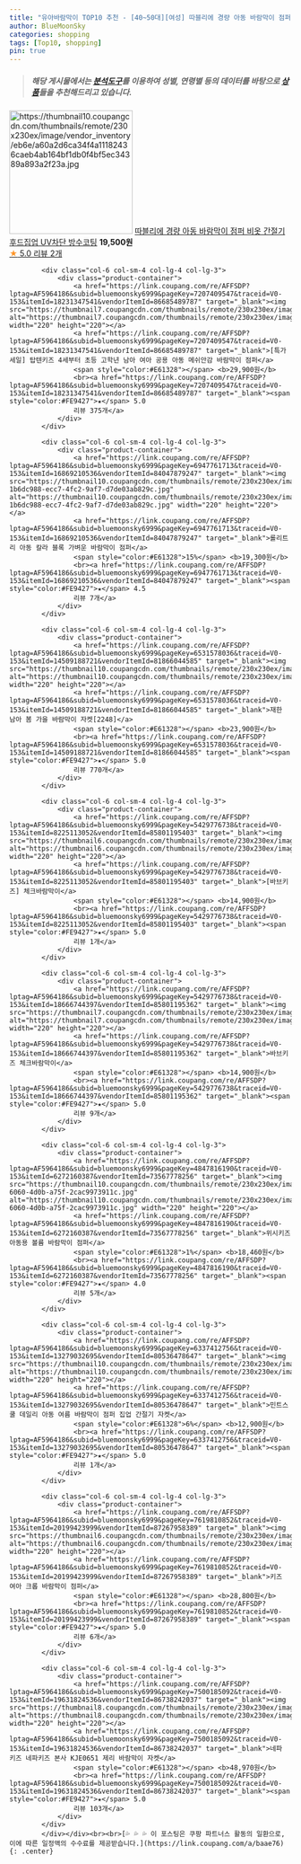 ```yaml
---
title: "유아바람막이 TOP10 추천 - [40~50대][여성] 따블리에 경량 아동 바람막이 점퍼 비옷 간절기 후드집업 UV차단 방수코팅"
author: BlueMoonSky
categories: shopping
tags: [Top10, shopping]
pin: true
---
```


> ##### 해당 게시물에서는 [**분석도구**](https://itemscout.io/)를 이용하여 **성별**, **연령별** 등의 데이터를 바탕으로 [**상품**](https://link.coupang.com/a/baae76)들을 추천해드리고 있습니다.
<div class="container"><div class="row">
            <div class="col-6 col-sm-4 col-lg-4 col-lg-3">
                <div class="product-container">
                    <a href="https://link.coupang.com/re/AFFSDP?lptag=AF5964186&subid=bluemoonsky6999&pageKey=7460766102&traceid=V0-153&itemId=19445754570&vendorItemId=86556658035" target="_blank"><img src="https://thumbnail10.coupangcdn.com/thumbnails/remote/230x230ex/image/vendor_inventory/eb6e/a60a2d6ca34f4a11182436caeb4ab164bf1db0f4bf5ec34389a893a2f23a.jpg" alt="https://thumbnail10.coupangcdn.com/thumbnails/remote/230x230ex/image/vendor_inventory/eb6e/a60a2d6ca34f4a11182436caeb4ab164bf1db0f4bf5ec34389a893a2f23a.jpg" width="220" height="220"></a>
                    <a href="https://link.coupang.com/re/AFFSDP?lptag=AF5964186&subid=bluemoonsky6999&pageKey=7460766102&traceid=V0-153&itemId=19445754570&vendorItemId=86556658035" target="_blank">따블리에 경량 아동 바람막이 점퍼 비옷 간절기 후드집업 UV차단 방수코팅</a>
                    <span style="color:#E61328"></span> <b>19,500원</b>
                    <br><a href="https://link.coupang.com/re/AFFSDP?lptag=AF5964186&subid=bluemoonsky6999&pageKey=7460766102&traceid=V0-153&itemId=19445754570&vendorItemId=86556658035" target="_blank"><span style="color:#FE9427">★</span> 5.0
                    리뷰 2개</a>
                </div>
            </div>
            
            <div class="col-6 col-sm-4 col-lg-4 col-lg-3">
                <div class="product-container">
                    <a href="https://link.coupang.com/re/AFFSDP?lptag=AF5964186&subid=bluemoonsky6999&pageKey=7207409547&traceid=V0-153&itemId=18231347541&vendorItemId=86685489787" target="_blank"><img src="https://thumbnail7.coupangcdn.com/thumbnails/remote/230x230ex/image/vendor_inventory/7edb/7b2acf2173e47324a9808797fa7f3feee68d745fa81ddb697fc92b6bfda4.jpg" alt="https://thumbnail7.coupangcdn.com/thumbnails/remote/230x230ex/image/vendor_inventory/7edb/7b2acf2173e47324a9808797fa7f3feee68d745fa81ddb697fc92b6bfda4.jpg" width="220" height="220"></a>
                    <a href="https://link.coupang.com/re/AFFSDP?lptag=AF5964186&subid=bluemoonsky6999&pageKey=7207409547&traceid=V0-153&itemId=18231347541&vendorItemId=86685489787" target="_blank">[특가세일] 탑텐키즈 4세부터 초등 고학년 남아 여아 공용 아동 메쉬안감 바람막이 점퍼</a>
                    <span style="color:#E61328"></span> <b>29,900원</b>
                    <br><a href="https://link.coupang.com/re/AFFSDP?lptag=AF5964186&subid=bluemoonsky6999&pageKey=7207409547&traceid=V0-153&itemId=18231347541&vendorItemId=86685489787" target="_blank"><span style="color:#FE9427">★</span> 5.0
                    리뷰 375개</a>
                </div>
            </div>
            
            <div class="col-6 col-sm-4 col-lg-4 col-lg-3">
                <div class="product-container">
                    <a href="https://link.coupang.com/re/AFFSDP?lptag=AF5964186&subid=bluemoonsky6999&pageKey=6947761713&traceid=V0-153&itemId=16869210536&vendorItemId=84047879247" target="_blank"><img src="https://thumbnail10.coupangcdn.com/thumbnails/remote/230x230ex/image/retail/images/2197857677544811-1b6dc988-ecc7-4fc2-9af7-d7de03ab829c.jpg" alt="https://thumbnail10.coupangcdn.com/thumbnails/remote/230x230ex/image/retail/images/2197857677544811-1b6dc988-ecc7-4fc2-9af7-d7de03ab829c.jpg" width="220" height="220"></a>
                    <a href="https://link.coupang.com/re/AFFSDP?lptag=AF5964186&subid=bluemoonsky6999&pageKey=6947761713&traceid=V0-153&itemId=16869210536&vendorItemId=84047879247" target="_blank">롤리트리 아동 칼라 블록 가벼운 바람막이 점퍼</a>
                    <span style="color:#E61328">15%</span> <b>19,300원</b>
                    <br><a href="https://link.coupang.com/re/AFFSDP?lptag=AF5964186&subid=bluemoonsky6999&pageKey=6947761713&traceid=V0-153&itemId=16869210536&vendorItemId=84047879247" target="_blank"><span style="color:#FE9427">★</span> 4.5
                    리뷰 7개</a>
                </div>
            </div>
            
            <div class="col-6 col-sm-4 col-lg-4 col-lg-3">
                <div class="product-container">
                    <a href="https://link.coupang.com/re/AFFSDP?lptag=AF5964186&subid=bluemoonsky6999&pageKey=6531578036&traceid=V0-153&itemId=14509188721&vendorItemId=81866044585" target="_blank"><img src="https://thumbnail10.coupangcdn.com/thumbnails/remote/230x230ex/image/vendor_inventory/e77b/80d8a85c00f4a2d6e729e103077bdefaae8d66fddf2b7ed14994df345e14.jpg" alt="https://thumbnail10.coupangcdn.com/thumbnails/remote/230x230ex/image/vendor_inventory/e77b/80d8a85c00f4a2d6e729e103077bdefaae8d66fddf2b7ed14994df345e14.jpg" width="220" height="220"></a>
                    <a href="https://link.coupang.com/re/AFFSDP?lptag=AF5964186&subid=bluemoonsky6999&pageKey=6531578036&traceid=V0-153&itemId=14509188721&vendorItemId=81866044585" target="_blank">재한 남아 봄 가을 바람막이 자켓[2248]</a>
                    <span style="color:#E61328"></span> <b>23,900원</b>
                    <br><a href="https://link.coupang.com/re/AFFSDP?lptag=AF5964186&subid=bluemoonsky6999&pageKey=6531578036&traceid=V0-153&itemId=14509188721&vendorItemId=81866044585" target="_blank"><span style="color:#FE9427">★</span> 5.0
                    리뷰 770개</a>
                </div>
            </div>
            
            <div class="col-6 col-sm-4 col-lg-4 col-lg-3">
                <div class="product-container">
                    <a href="https://link.coupang.com/re/AFFSDP?lptag=AF5964186&subid=bluemoonsky6999&pageKey=5429776738&traceid=V0-153&itemId=8225113052&vendorItemId=85801195403" target="_blank"><img src="https://thumbnail6.coupangcdn.com/thumbnails/remote/230x230ex/image/vendor_inventory/5658/460f2407fc029ecd15df6843f600b0067a560a0084b2d0592d199561f00b.jpg" alt="https://thumbnail6.coupangcdn.com/thumbnails/remote/230x230ex/image/vendor_inventory/5658/460f2407fc029ecd15df6843f600b0067a560a0084b2d0592d199561f00b.jpg" width="220" height="220"></a>
                    <a href="https://link.coupang.com/re/AFFSDP?lptag=AF5964186&subid=bluemoonsky6999&pageKey=5429776738&traceid=V0-153&itemId=8225113052&vendorItemId=85801195403" target="_blank">[바브키즈] 체크바람막이</a>
                    <span style="color:#E61328"></span> <b>14,900원</b>
                    <br><a href="https://link.coupang.com/re/AFFSDP?lptag=AF5964186&subid=bluemoonsky6999&pageKey=5429776738&traceid=V0-153&itemId=8225113052&vendorItemId=85801195403" target="_blank"><span style="color:#FE9427">★</span> 5.0
                    리뷰 1개</a>
                </div>
            </div>
            
            <div class="col-6 col-sm-4 col-lg-4 col-lg-3">
                <div class="product-container">
                    <a href="https://link.coupang.com/re/AFFSDP?lptag=AF5964186&subid=bluemoonsky6999&pageKey=5429776738&traceid=V0-153&itemId=18666744397&vendorItemId=85801195362" target="_blank"><img src="https://thumbnail7.coupangcdn.com/thumbnails/remote/230x230ex/image/vendor_inventory/4a94/3ee0198f71c555b576bf8da2829710cd22f3112c4e4546e0bf10a95ce071.jpg" alt="https://thumbnail7.coupangcdn.com/thumbnails/remote/230x230ex/image/vendor_inventory/4a94/3ee0198f71c555b576bf8da2829710cd22f3112c4e4546e0bf10a95ce071.jpg" width="220" height="220"></a>
                    <a href="https://link.coupang.com/re/AFFSDP?lptag=AF5964186&subid=bluemoonsky6999&pageKey=5429776738&traceid=V0-153&itemId=18666744397&vendorItemId=85801195362" target="_blank">바브키즈 체크바람막이</a>
                    <span style="color:#E61328"></span> <b>14,900원</b>
                    <br><a href="https://link.coupang.com/re/AFFSDP?lptag=AF5964186&subid=bluemoonsky6999&pageKey=5429776738&traceid=V0-153&itemId=18666744397&vendorItemId=85801195362" target="_blank"><span style="color:#FE9427">★</span> 5.0
                    리뷰 9개</a>
                </div>
            </div>
            
            <div class="col-6 col-sm-4 col-lg-4 col-lg-3">
                <div class="product-container">
                    <a href="https://link.coupang.com/re/AFFSDP?lptag=AF5964186&subid=bluemoonsky6999&pageKey=4847816190&traceid=V0-153&itemId=6272160387&vendorItemId=73567778256" target="_blank"><img src="https://thumbnail10.coupangcdn.com/thumbnails/remote/230x230ex/image/retail/images/2021/01/21/14/7/2328d21d-6060-4d0b-a75f-2cac9973911c.jpg" alt="https://thumbnail10.coupangcdn.com/thumbnails/remote/230x230ex/image/retail/images/2021/01/21/14/7/2328d21d-6060-4d0b-a75f-2cac9973911c.jpg" width="220" height="220"></a>
                    <a href="https://link.coupang.com/re/AFFSDP?lptag=AF5964186&subid=bluemoonsky6999&pageKey=4847816190&traceid=V0-153&itemId=6272160387&vendorItemId=73567778256" target="_blank">위시키즈 아동용 볼륨 바람막이 점퍼</a>
                    <span style="color:#E61328">1%</span> <b>18,460원</b>
                    <br><a href="https://link.coupang.com/re/AFFSDP?lptag=AF5964186&subid=bluemoonsky6999&pageKey=4847816190&traceid=V0-153&itemId=6272160387&vendorItemId=73567778256" target="_blank"><span style="color:#FE9427">★</span> 4.0
                    리뷰 5개</a>
                </div>
            </div>
            
            <div class="col-6 col-sm-4 col-lg-4 col-lg-3">
                <div class="product-container">
                    <a href="https://link.coupang.com/re/AFFSDP?lptag=AF5964186&subid=bluemoonsky6999&pageKey=6337412756&traceid=V0-153&itemId=13279032695&vendorItemId=80536478647" target="_blank"><img src="https://thumbnail10.coupangcdn.com/thumbnails/remote/230x230ex/image/vendor_inventory/bb9c/11aa475a5d93872ed64250af68f798b1f67d455f5584e5bed5acd0285d04.jpg" alt="https://thumbnail10.coupangcdn.com/thumbnails/remote/230x230ex/image/vendor_inventory/bb9c/11aa475a5d93872ed64250af68f798b1f67d455f5584e5bed5acd0285d04.jpg" width="220" height="220"></a>
                    <a href="https://link.coupang.com/re/AFFSDP?lptag=AF5964186&subid=bluemoonsky6999&pageKey=6337412756&traceid=V0-153&itemId=13279032695&vendorItemId=80536478647" target="_blank">민트스쿨 데일리 아동 여름 바람막이 점퍼 집업 간절기 자켓</a>
                    <span style="color:#E61328">6%</span> <b>12,900원</b>
                    <br><a href="https://link.coupang.com/re/AFFSDP?lptag=AF5964186&subid=bluemoonsky6999&pageKey=6337412756&traceid=V0-153&itemId=13279032695&vendorItemId=80536478647" target="_blank"><span style="color:#FE9427">★</span> 5.0
                    리뷰 1개</a>
                </div>
            </div>
            
            <div class="col-6 col-sm-4 col-lg-4 col-lg-3">
                <div class="product-container">
                    <a href="https://link.coupang.com/re/AFFSDP?lptag=AF5964186&subid=bluemoonsky6999&pageKey=7619810852&traceid=V0-153&itemId=20199423999&vendorItemId=87267958389" target="_blank"><img src="https://thumbnail6.coupangcdn.com/thumbnails/remote/230x230ex/image/vendor_inventory/6caa/d83217ee9bb74577e11d82642b136f4c9cafe775a436e32516629b477c0c.jpg" alt="https://thumbnail6.coupangcdn.com/thumbnails/remote/230x230ex/image/vendor_inventory/6caa/d83217ee9bb74577e11d82642b136f4c9cafe775a436e32516629b477c0c.jpg" width="220" height="220"></a>
                    <a href="https://link.coupang.com/re/AFFSDP?lptag=AF5964186&subid=bluemoonsky6999&pageKey=7619810852&traceid=V0-153&itemId=20199423999&vendorItemId=87267958389" target="_blank">키즈 여아 크롭 바람막이 점퍼</a>
                    <span style="color:#E61328"></span> <b>28,800원</b>
                    <br><a href="https://link.coupang.com/re/AFFSDP?lptag=AF5964186&subid=bluemoonsky6999&pageKey=7619810852&traceid=V0-153&itemId=20199423999&vendorItemId=87267958389" target="_blank"><span style="color:#FE9427">★</span> 5.0
                    리뷰 6개</a>
                </div>
            </div>
            
            <div class="col-6 col-sm-4 col-lg-4 col-lg-3">
                <div class="product-container">
                    <a href="https://link.coupang.com/re/AFFSDP?lptag=AF5964186&subid=bluemoonsky6999&pageKey=7500185092&traceid=V0-153&itemId=19631824536&vendorItemId=86738242037" target="_blank"><img src="https://thumbnail8.coupangcdn.com/thumbnails/remote/230x230ex/image/vendor_inventory/fbd1/ef32b679965a5544f6947139dd9d5bdbdcd444e911fd541f4cf3c3e8724b.jpg" alt="https://thumbnail8.coupangcdn.com/thumbnails/remote/230x230ex/image/vendor_inventory/fbd1/ef32b679965a5544f6947139dd9d5bdbdcd444e911fd541f4cf3c3e8724b.jpg" width="220" height="220"></a>
                    <a href="https://link.coupang.com/re/AFFSDP?lptag=AF5964186&subid=bluemoonsky6999&pageKey=7500185092&traceid=V0-153&itemId=19631824536&vendorItemId=86738242037" target="_blank">네파 키즈 네파키즈 본사 KJE0651 제리 바람막이 자켓</a>
                    <span style="color:#E61328"></span> <b>48,970원</b>
                    <br><a href="https://link.coupang.com/re/AFFSDP?lptag=AF5964186&subid=bluemoonsky6999&pageKey=7500185092&traceid=V0-153&itemId=19631824536&vendorItemId=86738242037" target="_blank"><span style="color:#FE9427">★</span> 5.0
                    리뷰 103개</a>
                </div>
            </div>
            </div></div><br><br>[💦 💦 💦 이 포스팅은 쿠팡 파트너스 활동의 일환으로, 이에 따른 일정액의 수수료를 제공받습니다.](https://link.coupang.com/a/baae76){: .center}